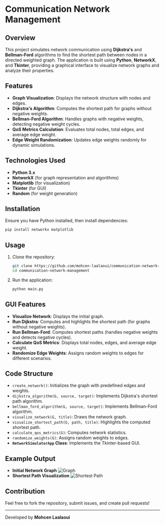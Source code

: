 # Communication Network Management

## Overview
This project simulates network communication using **Dijkstra's** and **Bellman-Ford** algorithms to find the shortest path between nodes in a directed weighted graph. The application is built using **Python**, **NetworkX**, and **Tkinter**, providing a graphical interface to visualize network graphs and analyze their properties.

## Features
- **Graph Visualization**: Displays the network structure with nodes and edges.
- **Dijkstra's Algorithm**: Computes the shortest path for graphs without negative weights.
- **Bellman-Ford Algorithm**: Handles graphs with negative weights, detecting negative weight cycles.
- **QoS Metrics Calculation**: Evaluates total nodes, total edges, and average edge weight.
- **Edge Weight Randomization**: Updates edge weights randomly for dynamic simulations.

## Technologies Used
- **Python 3.x**
- **NetworkX** (for graph representation and algorithms)
- **Matplotlib** (for visualization)
- **Tkinter** (for GUI)
- **Random** (for weight generation)

## Installation
Ensure you have Python installed, then install dependencies:
```sh
pip install networkx matplotlib
```

## Usage
1. Clone the repository:
   ```sh
   git clone https://github.com/mohcen-laalaoui/communication-network-management.git
   cd communication-network-management
   ```
2. Run the application:
   ```sh
   python main.py
   ```

## GUI Features
- **Visualize Network**: Displays the initial graph.
- **Run Dijkstra**: Computes and highlights the shortest path (for graphs without negative weights).
- **Run Bellman-Ford**: Computes shortest paths (handles negative weights and detects negative cycles).
- **Calculate QoS Metrics**: Displays total nodes, edges, and average edge weight.
- **Randomize Edge Weights**: Assigns random weights to edges for different scenarios.

## Code Structure
- `create_network()`: Initializes the graph with predefined edges and weights.
- `dijkstra_algorithm(G, source, target)`: Implements Dijkstra's shortest path algorithm.
- `bellman_ford_algorithm(G, source, target)`: Implements Bellman-Ford algorithm.
- `visualize_network(G, title)`: Draws the network graph.
- `visualize_shortest_path(G, path, title)`: Highlights the computed shortest path.
- `calculate_qos_metrics(G)`: Computes network statistics.
- `randomize_weights(G)`: Assigns random weights to edges.
- **`NetworkSimulatorApp` Class**: Implements the Tkinter-based GUI.

## Example Output
- **Initial Network Graph**
  ![Graph](example_graph.png)
- **Shortest Path Visualization**
  ![Shortest Path](shortest_path.png)

## Contribution
Feel free to fork the repository, submit issues, and create pull requests!

---
Developed by **Mohcen Laalaoui**

